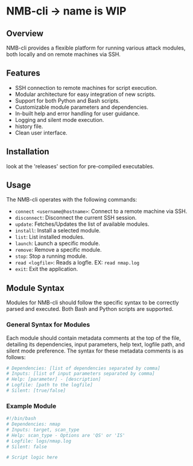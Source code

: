 # NMB-cli -> name is WIP

## Overview
NMB-cli provides a flexible platform for running various attack modules, both locally and on remote machines via SSH.

## Features
- SSH connection to remote machines for script execution.
- Modular architecture for easy integration of new scripts.
- Support for both Python and Bash scripts.
- Customizable module parameters and dependencies.
- In-built help and error handling for user guidance.
- Logging and silent mode execution.
- history file.
- Clean user interface.

## Installation
look at the 'releases' section for pre-compiled executables.


## Usage
The NMB-cli operates with the following commands:
- `connect <username@hostname>`: Connect to a remote machine via SSH.
- `disconnect`: Disconnect the current SSH session.
- `update`: Fetches/Updates the list of available modules.
- `install`: Install a selected module.
- `list`: List installed modules.
- `launch`: Launch a specific module.
- `remove`: Remove a specific module.
- `stop`: Stop a running module.
- `read <logfile>`: Reads a logfle. EX: `read nmap.log`
- `exit`: Exit the application.

## Module Syntax
Modules for NMB-cli should follow the specific syntax to be correctly parsed and executed. Both Bash and Python scripts are supported. 

### General Syntax for Modules
Each module should contain metadata comments at the top of the file, detailing its dependencies, input parameters, help text, logfile path, and silent mode preference. The syntax for these metadata comments is as follows:

```bash
# Dependencies: [list of dependencies separated by comma]
# Inputs: [list of input parameters separated by comma]
# Help: [parameter] - [description]
# Logfile: [path to the logfile]
# Silent: [true/false]
```

### Example Module
```bash
#!/bin/bash
# Dependencies: nmap
# Inputs: target, scan_type
# Help: scan_type - Options are 'QS' or 'IS'
# Logfile: logs/nmap.log
# Silent: false

# Script logic here
```
